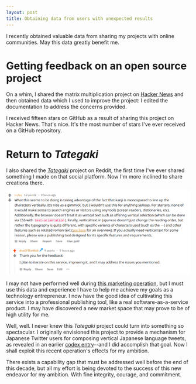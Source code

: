 ```yaml
---
layout: post
title: Obtaining data from users with unexpected results
---
```


I recently obtained valuable data from sharing my projects with online communities. May this data greatly benefit me.

# Getting feedback on an open source project

On a whim, I shared the matrix multiplication project on [Hacker News](https://news.ycombinator.com/item?id=17883409) and then obtained data which I used to improve the project: I edited the documentation to address the concerns provided.

I received fifteen stars on GitHub as a result of sharing this project on Hacker News. That's nice. It's the most number of stars I've ever received on a GitHub repository.

# Return to *Tategaki*

I also shared the [*Tategaki*](https://webdva.github.io/tategaki/) project on Reddit, the first time I've ever shared something I made on that social platform. Now I'm more inclined to share creations there.

![Reddit comment](/assets/images/tategaki_iterate.PNG "Communicating with users.")

I may not have performed well during [this marketing operation](https://www.reddit.com/r/LearnJapanese/comments/9ely3w/horizontal_japanese_writing_yokogaki_to_vertical/), but I must use this data and experience I have to help me achieve my goals as a technology entrepreneur. I now have the good idea of cultivating this service into a professional publishing tool, like a real software-as-a-service product. I may have discovered a new market space that may prove to be of high utility for me.

Well, well. I never knew this *Tategaki* project could turn into something so spectacular. I originally envisioned this project to provide a mechanism for Japanese Twitter users for composing vertical Japanese language tweets, as revealed in an earlier [codex entry](/i-made-a-vertical-japanese-writing-service)--and I did accomplish that goal. Now I shall exploit this recent operation's effects for my ambition.

There exists a capability gap that must be addressed well before the end of this decade, but all my effort is being devoted to the success of this new endeavor for my ambition. With fine integrity, courage, and commitment.